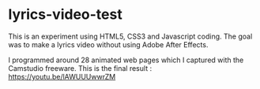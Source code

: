 # lyrics-video-test
This is an experiment using HTML5, CSS3 and Javascript coding. The goal was to make a lyrics video without using Adobe After Effects. 

I programmed around 28 animated web pages which I captured with the Camstudio freeware. This is the final result : https://youtu.be/lAWUUUwwrZM
